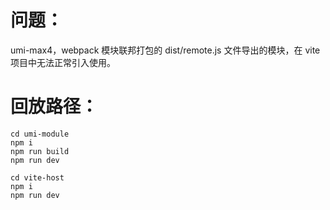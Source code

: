 # 问题：

umi-max4，webpack 模块联邦打包的 dist/remote.js 文件导出的模块，在 vite 项目中无法正常引入使用。

# 回放路径：

```
cd umi-module
npm i
npm run build
npm run dev
```

```
cd vite-host
npm i
npm run dev
```
